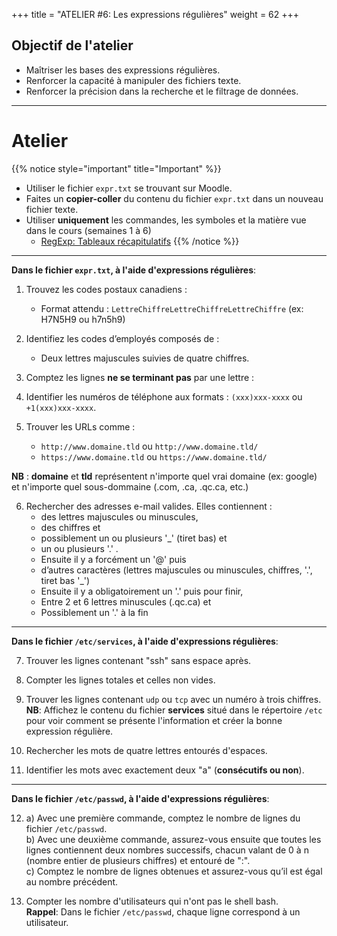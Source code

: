 +++
title = "ATELIER #6: Les expressions régulières"
weight = 62
+++

## Objectif de l'atelier

- Maîtriser les bases des expressions régulières.
- Renforcer la capacité à manipuler des fichiers texte.
- Renforcer la précision dans la recherche et le filtrage de données.
---

# Atelier

{{% notice style="important" title="Important" %}}
- Utiliser le fichier `expr.txt` se trouvant sur Moodle.
- Faites un **copier-coller** du contenu du fichier `expr.txt` dans un nouveau fichier texte.
- Utiliser **uniquement** les commandes, les symboles et la matière vue dans le cours (semaines 1 à 6)
	- [RegExp: Tableaux récapitulatifs](https://linuxh25.netlify.app/semaine6/cours/recapitulatif)
{{% /notice %}}

---

**Dans le fichier `expr.txt`, à l'aide d'expressions régulières**:

1. Trouvez les codes postaux canadiens :
	- Format attendu : `LettreChiffreLettreChiffreLettreChiffre` (ex: H7N5H9 ou h7n5h9)

2. Identifiez les codes d’employés composés de :
	- Deux lettres majuscules suivies de quatre chiffres.

3. Comptez les lignes **ne se terminant pas** par une lettre :

4. Identifier les numéros de téléphone aux formats : `(xxx)xxx-xxxx` ou `+1(xxx)xxx-xxxx`.

5. Trouver les URLs comme :

	- `http://www.domaine.tld` ou `http://www.domaine.tld/`
	- `https://www.domaine.tld` ou `https://www.domaine.tld/`

**NB** : **domaine** et **tld** représentent n'importe quel vrai domaine (ex: google) et n'importe quel sous-dommaine (.com, .ca, .qc.ca, etc.)

6. Rechercher des adresses e-mail valides. Elles contiennent :
	- des lettres majuscules ou minuscules, 
	- des chiffres et 
	- possiblement un ou plusieurs '_' (tiret bas) et 
	- un ou plusieurs '.' . 
	- Ensuite il y a forcément un '@' puis 
	- d’autres caractères (lettres majuscules ou minuscules, chiffres, '.', tiret bas '_') 
	- Ensuite il y a obligatoirement un '.' puis pour finir, 
	- Entre 2 et 6 lettres minuscules (.qc.ca) et 
	- Possiblement un '.' à la fin 

---

**Dans le fichier `/etc/services`, à l'aide d'expressions régulières**: 

7. Trouver les lignes contenant "ssh" sans espace après.

8. Compter les lignes totales et celles non vides.

9. Trouver les lignes contenant `udp` ou `tcp` avec un numéro à trois chiffres.
**NB**: Affichez le contenu du fichier **services** situé dans le répertoire `/etc` pour voir comment se présente l'information et créer la bonne expression régulière.

10. Rechercher les mots de quatre lettres entourés d'espaces.

11. Identifier les mots avec exactement deux "a" (**consécutifs ou non**).

---

**Dans le fichier `/etc/passwd`, à l'aide d'expressions régulières**: 

12. 
	a) Avec une première commande, comptez le nombre de lignes du fichier `/etc/passwd`. <br>
	b) Avec une deuxième commande, assurez-vous ensuite que toutes les lignes contiennent deux nombres successifs, chacun valant de 0 à n (nombre entier de plusieurs chiffres) et entouré de ":". <br>
	c) Comptez le nombre de lignes obtenues et assurez-vous qu’il est égal au nombre précédent.

13. Compter les nombre d'utilisateurs qui n'ont pas le shell bash. <br>
**Rappel**: Dans le fichier `/etc/passwd`, chaque ligne correspond à un utilisateur.


